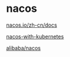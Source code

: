 # nacos

[nacos.io/zh-cn/docs](https://nacos.io/zh-cn/docs/what-is-nacos.html)

[nacos-with-kubernetes](https://nacos.io/zh-cn/docs/use-nacos-with-kubernetes.html)

[alibaba/nacos](https://github.com/alibaba/nacos)